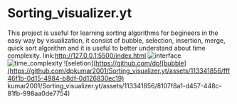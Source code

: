 # Sorting_visualizer.yt
This project is useful for learning sorting algorithms for begineers in the easy way by visualization, it consist of bubble, selection, insertion, merge, quick sort algorithm and it is useful to better understand about time complexity.
link:http://127.0.0.1:5500/index.html
![interface](https://github.com/dpkumar2001/Sorting_visualizer.yt/assets/113341856/207a9af0-ffa1-4407-9bc2-584a761fc278)
![time_complexity](https://github.com/dpkumar2001/Sorting_visualizer.yt/assets/113341856/e8f4c76d-363c-416c-ba20-4a2ad1a25296)
![seletion](https://github.com/dp![bubble](https://github.com/dpkumar2001/Sorting_visualizer.yt/assets/113341856/fff46f1b-0d15-4984-b8df-0d126830ec19)
kumar2001/Sorting_visualizer.yt/assets/113341856/8107f8a1-d457-448c-81fb-998aa0de7754)
